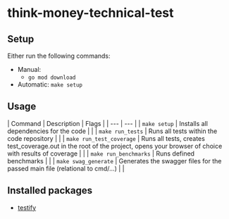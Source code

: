 # think-money-technical-test

## Setup
Either run the following commands:
- Manual:
    - `go mod download`
- Automatic: `make setup`

## Usage
| Command | Description | Flags |
| --- | --- |
| `make setup` | Installs all dependencies for the code | |
| `make run_tests` | Runs all tests within the code repository | |
| `make run_test_coverage` | Runs all tests, creates test_coverage.out in the root of the project, opens your browser of choice with results of coverage | |
| `make run_benchmarks` | Runs defined benchmarks | |
| `make swag_generate` | Generates the swagger files for the passed main file (relational to cmd/...) | |

## Installed packages
- [testify](https://github.com/stretchr/testify)